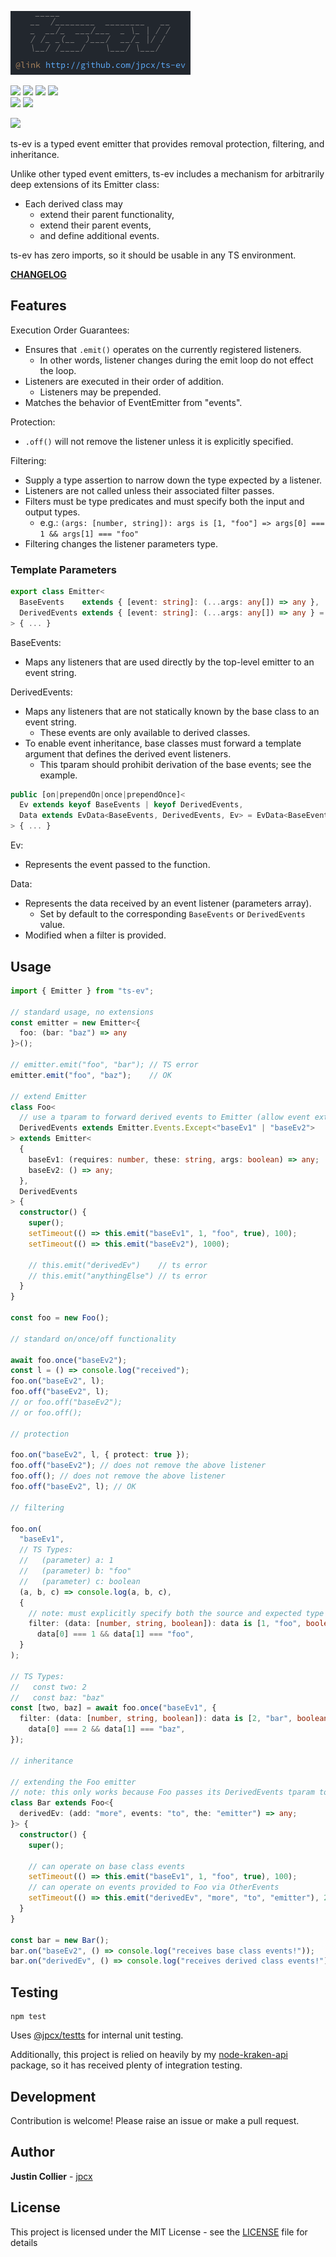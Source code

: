 [![](https://github.com/jpcx/ts-ev/blob/0.3.1/assets/logo.png)](#)

![](https://img.shields.io/github/issues/jpcx/ts-ev)
![](https://img.shields.io/github/forks/jpcx/ts-ev)
![](https://img.shields.io/github/stars/jpcx/ts-ev)
![](https://img.shields.io/npm/dm/ts-ev)  
![](https://img.shields.io/librariesio/dependents/npm/ts-ev)
![](https://img.shields.io/github/license/jpcx/ts-ev)

[![](https://nodei.co/npm/ts-ev.png?mini=true)](https://www.npmjs.com/package/ts-ev)

ts-ev is a typed event emitter that provides removal protection, filtering, and inheritance.

Unlike other typed event emitters, ts-ev includes a mechanism for arbitrarily deep extensions of its Emitter class:
- Each derived class may
  - extend their parent functionality,
  - extend their parent events,
  - and define additional events.

ts-ev has zero imports, so it should be usable in any TS environment.

**[CHANGELOG](https://github.com/jpcx/ts-ev/blob/0.3.1/CHANGELOG.md)**

## Features

Execution Order Guarantees:
- Ensures that `.emit()` operates on the currently registered listeners.
  - In other words, listener changes during the emit loop do not effect the loop.
- Listeners are executed in their order of addition.
  - Listeners may be prepended.
- Matches the behavior of EventEmitter from "events".

Protection:
  - `.off()` will not remove the listener unless it is explicitly specified.

Filtering:
  - Supply a type assertion to narrow down the type expected by a listener.
  - Listeners are not called unless their associated filter passes.
  - Filters must be type predicates and must specify both the input and output types.
    - e.g.: `(args: [number, string]): args is [1, "foo"] => args[0] === 1 && args[1] === "foo"`
  - Filtering changes the listener parameters type.

### Template Parameters

```ts
export class Emitter<
  BaseEvents    extends { [event: string]: (...args: any[]) => any },
  DerivedEvents extends { [event: string]: (...args: any[]) => any } = {},
> { ... }
```

BaseEvents:
- Maps any listeners that are used directly by the top-level emitter to an event string.

DerivedEvents:
- Maps any listeners that are not statically known by the base class to an event string.
  - These events are only available to derived classes.
- To enable event inheritance, base classes must forward a template argument that defines the derived event listeners.
  - This tparam should prohibit derivation of the base events; see the example.

```ts
public [on|prependOn|once|prependOnce]<
  Ev extends keyof BaseEvents | keyof DerivedEvents,
  Data extends EvData<BaseEvents, DerivedEvents, Ev> = EvData<BaseEvents, DerivedEvents, Ev>
> { ... }
```

Ev:
- Represents the event passed to the function.

Data:
- Represents the data received by an event listener (parameters array).
  - Set by default to the corresponding `BaseEvents` or `DerivedEvents` value.
- Modified when a filter is provided.

## Usage

```ts
import { Emitter } from "ts-ev";

// standard usage, no extensions
const emitter = new Emitter<{
  foo: (bar: "baz") => any
}>();

// emitter.emit("foo", "bar"); // TS error
emitter.emit("foo", "baz");    // OK

// extend Emitter
class Foo<
  // use a tparam to forward derived events to Emitter (allow event extensions)
  DerivedEvents extends Emitter.Events.Except<"baseEv1" | "baseEv2">
> extends Emitter<
  {
    baseEv1: (requires: number, these: string, args: boolean) => any;
    baseEv2: () => any;
  },
  DerivedEvents
> {
  constructor() {
    super();
    setTimeout(() => this.emit("baseEv1", 1, "foo", true), 100);
    setTimeout(() => this.emit("baseEv2"), 1000);

    // this.emit("derivedEv")    // ts error
    // this.emit("anythingElse") // ts error
  }
}

const foo = new Foo();

// standard on/once/off functionality

await foo.once("baseEv2");
const l = () => console.log("received");
foo.on("baseEv2", l);
foo.off("baseEv2", l);
// or foo.off("baseEv2");
// or foo.off();

// protection

foo.on("baseEv2", l, { protect: true });
foo.off("baseEv2"); // does not remove the above listener
foo.off(); // does not remove the above listener
foo.off("baseEv2", l); // OK

// filtering

foo.on(
  "baseEv1",
  // TS Types:
  //   (parameter) a: 1
  //   (parameter) b: "foo"
  //   (parameter) c: boolean
  (a, b, c) => console.log(a, b, c),
  {
    // note: must explicitly specify both the source and expected type
    filter: (data: [number, string, boolean]): data is [1, "foo", boolean] =>
      data[0] === 1 && data[1] === "foo",
  }
);

// TS Types:
//   const two: 2
//   const baz: "baz"
const [two, baz] = await foo.once("baseEv1", {
  filter: (data: [number, string, boolean]): data is [2, "bar", boolean] =>
    data[0] === 2 && data[1] === "baz",
});

// inheritance

// extending the Foo emitter
// note: this only works because Foo passes its DerivedEvents tparam to Emitter
class Bar extends Foo<{
  derivedEv: (add: "more", events: "to", the: "emitter") => any;
}> {
  constructor() {
    super();

    // can operate on base class events
    setTimeout(() => this.emit("baseEv1", 1, "foo", true), 100);
    // can operate on events provided to Foo via OtherEvents
    setTimeout(() => this.emit("derivedEv", "more", "to", "emitter"), 200);
  }
}

const bar = new Bar();
bar.on("baseEv2", () => console.log("receives base class events!"));
bar.on("derivedEv", () => console.log("receives derived class events!"));
```

## Testing

```
npm test
```

Uses [@jpcx/testts](https://github.com/jpcx/testts) for internal unit testing.

Additionally, this project is relied on heavily by my [node-kraken-api](https://github.com/jpcx/node-kraken-api) package, so it has received plenty of integration testing.

## Development

Contribution is welcome! Please raise an issue or make a pull request.

## Author

**Justin Collier** - [jpcx](https://github.com/jpcx)

## License

This project is licensed under the MIT License - see the [LICENSE](https://github.com/jpcx/ts-ev/blob/0.3.1/LICENSE) file for details
